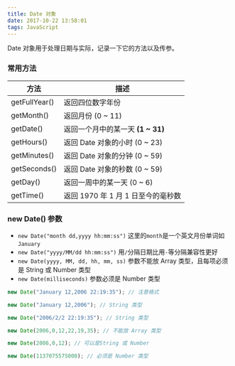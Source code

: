 ```yaml
---
title: Date 对象
date: 2017-10-22 13:58:01
tags: JavaScript
---
```

Date 对象用于处理日期与实际，记录一下它的方法以及传参。

### 常用方法
方法 | 描述 
----|------
getFullYear() | 返回四位数字年份
getMonth() | 返回月份 (0 ~ 11)
getDate() | 返回一个月中的某一天 **(1 ~ 31)**
getHours() | 返回 Date 对象的小时 (0 ~ 23)
getMinutes() | 返回 Date 对象的分钟 (0 ~ 59)
getSeconds() | 返回 Date 对象的秒数 (0 ~ 59)
getDay() | 返回一周中的某一天 (0 ~ 6)
getTime() | 返回 1970 年 1 月 1 日至今的毫秒数

### new Date() 参数
* `new Date("month dd,yyyy hh:mm:ss")` 这里的`month`是一个英文月份单词如`January`
* `new Date("yyyy/MM/dd hh:mm:ss")` 用`/`分隔日期比用`-`等分隔兼容性更好
* `new Date(yyyy, MM, dd, hh, mm, ss)` 参数不能放 Array 类型，且每项必须是 String 或 Number 类型
* `new Date(milliseconds)` 参数必须是 Number 类型

```js
new Date("January 12,2006 22:19:35"); // 注意格式 

new Date("January 12,2006"); // String 类型

new Date("2006/2/2 22:19:35"); // String 类型 

new Date(2006,0,12,22,19,35); // 不能放 Array 类型 

new Date(2006,0,12); // 可以是String 或 Number

new Date(1137075575000); // 必须是 Number 类型
```